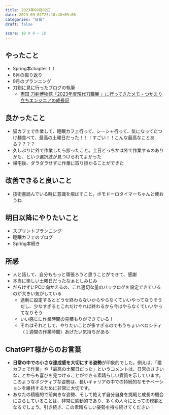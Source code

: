 ```yaml
---
title: 2023年09月02日
date: 2023-09-02T23:10:48+09:00
categories: "日報"
draft: false

score: 10 # 0 ~ 10
---
```


## やったこと

- Spring本chapter１１
- 8月の振り返り
- 9月のプランニング
- 刀剣に見に行ったブログの執筆
	- [両国 刀剣博物館「2023年度現代刀職展 」に行ってきたメモ - つかまり立ちエンジニアの成長記](https://hiyoko-coder.hatenablog.com/entry/2023/09/02/225942)

## 良かったこと

- 猫カフェで作業して、睡眠カフェ行って、シーシャ行って、気になってたつけ麺食べて、最高の土曜日だった！！！すごい！！こんな最高なことある？？？？
- 久しぶりに外で作業したら捗ったこと。土日どっちかは外で作業するのありかも、という選択肢が見つけられてよかった
- 帰宅後、ダラダラせずに作業に取り掛かることができた

## 改善できると良いこと

- 技術書読んでいる時に意識を飛ばすこと。ポモドーロタイマーちゃんと使おうね

## 明日以降にやりたいこと
- スプリントプランニング
- 睡眠カフェのブログ
- Spring本続き

## 所感
- 人と話して、自分ももっと頑張ろうと思うことができて、感謝
- 本当に楽しい土曜日だったなぁとしみじみ
- だらけずにPCに向かえるの、これ適切な量のバックログを設定できているのが大きい気がしている
	- 過剰に設定するとどうせ終わらないからやらなくていいやってなりそうだし、少なすぎるとこれだけやれば終わるから今はやらなくていいやってなりそう
	- いい感じに作業時間の見積もりができている！
	- それはそれとして、やりたいことが多すぎるのでもうちょいベロシティ（１週間の作業時間）あげたい気持ちがある

## ChatGPT様からのお言葉
- **日常の中での小さな達成感を大切にする姿勢**が印象的でした。例えば、「猫カフェで作業」や「最高の土曜日だった」というコメントは、日常のささいなことからも喜びを見つけることができる素晴らしい資質を示しています。このようなポジティブな姿勢は、長いキャリアの中での持続的なモチベーションを維持するために非常に大切です。
- あなたの積極的で前向きな姿勢、そして絶えず自分自身を挑戦と成長の機会にさらしていることは、非常に感動的であり、多くの人々にとっての模範となるでしょう。引き続き、この素晴らしい姿勢を持ち続けてください！

